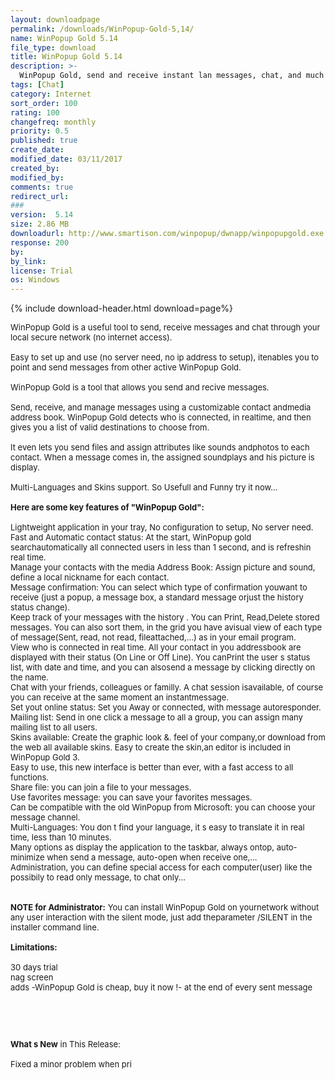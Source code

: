 ```yaml
---
layout: downloadpage
permalink: /downloads/WinPopup-Gold-5,14/
name: WinPopup Gold 5.14
file_type: download
title: WinPopup Gold 5.14
description: >-
  WinPopup Gold, send and receive instant lan messages, chat, and much more
tags: [Chat]
category: Internet
sort_order: 100
rating: 100
changefreq: monthly
priority: 0.5
published: true
create_date: 
modified_date: 03/11/2017
created_by: 
modified_by: 
comments: true
redirect_url: 
### 
version:  5.14
size: 2.86 MB
downloadurl: http://www.smartison.com/winpopup/dwnapp/winpopupgold.exe
response: 200
by: 
by_link: 
license: Trial 
os: Windows
---
```


{% include download-header.html download=page%}

<p style="fix-download-text !important">
<p><font size="2"><p>WinPopup Gold is a useful tool to send, receive messages and chat through your local secure network (no internet access). <br />
<br />
Easy to set up and use (no server need, no ip address to setup), itenables you to point and send messages from other active WinPopup Gold.<br />
<br />
WinPopup Gold is a tool that allows you send and recive messages.<br />
<br />
Send, receive, and manage messages using a customizable contact andmedia address book. WinPopup Gold detects who is connected, in realtime, and then gives you a list of valid destinations to choose from. <br />
<br />
It even lets you send files and assign attributes like sounds andphotos to each contact. When a message comes in, the assigned soundplays and his picture is display. <br />
<br />
Multi-Languages and Skins support. So Usefull and Funny try it now...<br />
<br />
<span><strong>Here are some key features of "WinPopup Gold":</strong></span><br />
<br />
Lightweight application in your tray, No configuration to setup, No server need.<br />
Fast and Automatic contact status: At the start, WinPopup gold searchautomatically all connected users in less than 1 second, and is refreshin real time.<br />
Manage your contacts with the media Address Book: Assign picture and sound, define a local nickname for each contact.<br />
Message confirmation: You can select which type of confirmation youwant to receive (just a popup, a message box, a standard message orjust the history status change).<br />
Keep track of your messages with the history . You can Print, Read,Delete stored messages. You can also sort them, in the grid you have avisual view of each type of message(Sent, read, not read, fileattached,...) as in your email</a> program.<br />
View who is connected in real time. All your contact in you addressbook are displayed with their status (On Line or Off Line). You canPrint the user s status list, with date and time, and you can alsosend a message by clicking directly on the name.<br />
Chat with your friends, colleagues or familly. A chat session isavailable, of course you can receive at the same moment an instantmessage.<br />
Set yout online status: Set you Away or connected, with message autoresponder.<br />
Mailing list: Send in one click a message to all a group, you can assign many mailing list to all users.<br />
Skins available: Create the graphic look &amp;. feel of your company,or download from the web all available skins. Easy to create the skin,an editor is included in WinPopup Gold 3.<br />
Easy to use, this new interface is better than ever, with a fast access to all functions.<br />
Share file: you can join a file to your messages.<br />
Use favorites message: you can save your favorites messages.<br />
Can be compatible with the old WinPopup from Microsoft: you can choose your message channel.<br />
Multi-Languages: You don t find your language, it s easy to translate it in real time, less than 10 minutes.<br />
Many options as display the application to the taskbar, always ontop, auto-minimize when send a message, auto-open when receive one,...<br />
Administration, you can define special access for each computer(user) like the possibily to read only message, to chat only...<br />
<br />
<br />
<strong>NOTE for Administrator:</strong> You can install WinPopup Gold on yournetwork without any user interaction with the silent mode, just add theparameter /SILENT in the installer command line.<br />
<br />
<span><strong>Limitations:</strong></span><br />
<br />
30 days trial<br />
nag screen<br />
adds -WinPopup Gold is cheap, buy it now !- at the end of every sent message</p>
<!-- google_ad_section_end -->
<p>&#160;</p>
<div class="celltext_big"><br />
<br />
<strong>What s New</strong> in This Release:<br />
<br />
Fixed a minor problem when pri</div></p></p>

